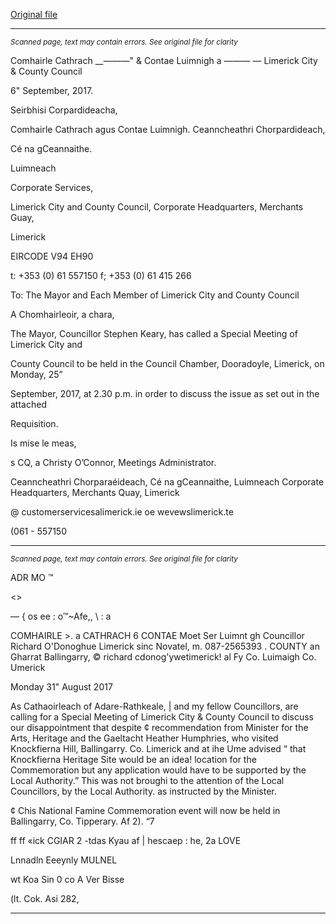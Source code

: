 [Original file](https://www.limerick.ie/sites/default/files/media/documents/2017-09/Agenda%20-%20Special%20Meeting%20of%20Council%20250917.pdf)

---
*<small>Scanned page, text may contain errors. See original file for clarity</small>*  

Comhairle Cathrach
__—_—_—" & Contae Luimnigh
a —_—_—
— Limerick City
& County Council

6" September, 2017.

Seirbhisi Corpardideacha,

Comhairle Cathrach agus Contae Luimnigh.
Ceanncheathri Chorpardideach,

Cé na gCeannaithe.

Luimneach

Corporate Services,

Limerick City and County Council,
Corporate Headquarters,
Merchants Guay,

Limerick

EIRCODE V94 EH90

t: +353 (0) 61 557150
f; +353 (0) 61 415 266

To: The Mayor and Each Member of Limerick City and County Council

A Chomhairleoir, a chara,

The Mayor, Councillor Stephen Keary, has called a Special Meeting of Limerick City and

County Council to be held in the Council Chamber, Dooradoyle, Limerick, on Monday, 25”

September, 2017, at 2.30 p.m. in order to discuss the issue as set out in the attached

Requisition.

Is mise le meas,

s
CQ, a
Christy O’Connor,
Meetings Administrator.

Ceanncheathri Chorparaéideach, Cé na gCeannaithe, Luimneach
Corporate Headquarters, Merchants Quay, Limerick

@ customerservicesalimerick.ie
oe wevewslimerick.te

(061 - 557150


---
*<small>Scanned page, text may contain errors. See original file for clarity</small>*  

ADR MO ™

<>

— { os ee : o™~Afe,,
\ : a

COMHAIRLE >. a
CATHRACH 6 CONTAE Moet Ser
Luimnt gh Councillor Richard O'Donoghue
Limerick sinc Novatel, m. 087-2565393 .
COUNTY an Gharrat Ballingarry, © richard cdonog'ywetimerick!
al Fy Co. Luimaigh Co. Umerick

Monday 31" August 2017

As Cathaoirleach of Adare-Rathkeale, | and my fellow Councillors, are calling for a
Special Meeting of Limerick City & County Council to discuss our disappointment
that despite ¢ recommendation from Minister for the Arts, Heritage and the Gaeltacht
Heather Humphries, who visited Knockfierna Hill, Ballingarry. Co. Limerick and at
ihe Ume advised “ that Knockfierna Heritage Site would be an idea! location for the
Commemoration but any application would have to be supported by the Local
Authority.”
This was not broughi to the attention of the Local Councillors, by the Local Authority.
as instructed by the Minister.

¢
Chis National Famine Commemoration event will now be held in Ballingarry, Co.
Tipperary. Af 2). “7

ff ff
«ick
CGIAR 2 -tdas Kyau af
| hescaep : he, 2a LOVE

Lnnadln Eeeynly MULNEL

wt Koa Sin 0
co A Ver Bisse

(lt. Cok. Asi 282,



---
